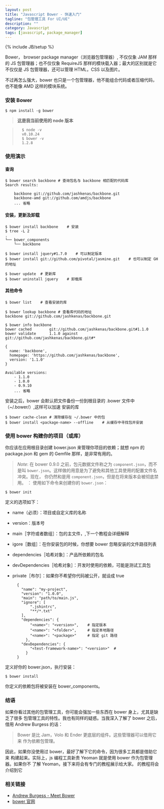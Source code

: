 ```yaml
---
layout: post
title: "Javascript Bower - 快速入门"
tagline: "包管理工具 For UI/UE"
description: ""
category: Javascript
tags: [javascript, package_manager]
---
```

{% include JB/setup %}

Bower， browser package manager（浏览器包管理器）, 不仅仅象 JAM 那样的 JS 
包管理器；也不仅仅象 RequireJS 那样的模块载入器；最大的区别就是它不仅仅是 JS
包管理器，还可以管理 HTML，CSS 以及图片。

不过再怎么强大，bower 也只是一个包管理器，他不能组合代码或者压缩代码，也不能像
AMD 这样的模块系统。

### 安装 Bower

    $ npm install -g bower

> **这是我当前使用的 node 版本**

>       $ node -v
>       v0.10.24
>       $ bower -v
>       1.2.8

### 使用演示

#### 查询

    $ bower search backbone # 查询包名与 backbone 相匹配的代码库
    Search results:

        backbone git://github.com/jashkenas/backbone.git
        backbone-amd git://github.com/amdjs/backbone
        ... 省略

#### 安装，更新及卸载

    $ bower install backbone    # 安装
    $ tree -L 2
    .
    └── bower_components 
        └── backbone

    $ bower install jquery#1.7.0    # 可以制定版本
    $ bower install git://github.com/pivotal/jasmine.git    # 也可以制定 GH 的地址

    $ bower update  # 更新库
    $ bower uninstall jquery    # 卸载库

#### 其他命令

    $ bower list    # 查看安装的库

    $ bower lookup backbone # 查看库代码的地址
    backbone git://github.com/jashkenas/backbone.git

    $ bower info backbone
    bower cached        git://github.com/jashkenas/backbone.git#1.1.0
    bower validate      1.1.0 against git://github.com/jashkenas/backbone.git#*

    {
      name: 'backbone',
      homepage: 'https://github.com/jashkenas/backbone',
      version: '1.1.0'
    }

    Available versions:
        - 1.1.0
        - 1.0.0
        - 0.9.10
        ... 省略

安装之后，bower 会默认把文件备份一份到根目录的 .bower 文件中（~/.bower/）,这样可以加速
安装的库

    $ bower cache-clean # 清除缓存在 ~/.bower 中的包
    $ bower install <package-name> --offline    # 从缓存中寻找包并安装

### 使用 bower 构建你的项目（或库）

你应该在应用根目录创建 bower.json 来管理你项目的依赖；就想 npm 的
package.json 和 gem 的 Gemfile 那样，是非常有用的。

> *Note*: 在 bower 0.9.0 之前，包元数据文件称之为 `component.json`，而不是叫
`bower.json`。这样做的用意是为了避免和其他工具使用的配置文件名冲突。现在，
你仍然和是用 `component.json`，但是在将来版本会被彻底禁用。
：
使用如下命令来创建你的 `bower.json`：

    $ bower init

定义的选项如下：

+ name（必须）：项目或自定义库的名称
+ version：版本号
+ main［字符或者数组］：包的主文件，,下一个教程会详细解释
+ igore［数组］：在你安装包的时候，你想要 bower 忽略安装的文件路径列表
+ dependencies［哈希对象］：产品所依赖的包名
+ devDependencies［哈希对象］：开发时使用的依赖，可能是测试工具包
+ private［布尔］：如果你不希望你代码被公开，就设成 true

        {
          "name": "my-project",
          "version": "1.0.0",
          "main": "path/to/main.js",
          "ignore": [
              ".jshintrc",
              "**/*.txt"
          ],
          "dependencies": {
              "<name>": "<version>",    # 指定版本
              "<name>": "<folder>",     # 指定本地路径
              "<name>": "<package>"     # 指定 git 路径
            },
          "devDependencies": {
              "<test-framework-name>": "<version>"  #
            }
        }

定义好你的 bower.json，执行安装：

    $ bower install

你定义的依赖包将被安装在 bower_components。

### 结语

如果你看过其他的包管理工具，你可能会强加一些东西在 bower 身上，尤其是缺乏了很多
包管理工具的特性。我也有同样的疑惑。当我深入了解了 bower 之后，
借用 Andrew Burgess 的话：

>   Bower 是比 Jam，Volo 和 Ender 更底层的组件。这些管理器可以借用它来
作为依赖包管理。

因此，如果你没使用过 bower，最好了解下它的命令，因为很多工具都是借助它来
构建起来。实际上，js 编程工具新贵 Yeoman 就是使用 bower 作为包管理器。如果你不
了解 Yeoman，接下来将会有专门的教程展示给大家。
的教程将会介绍到它

### 相关链接

+ [Andrew Burgess - Meet Bower](http://net.tutsplus.com/tutorials/tools-and-tips/meet-bower-a-package-manager-for-the-web/)
+ [bower 官网](http://bower.io)
